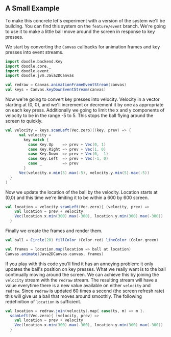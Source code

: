 ## A Small Example

To make this concrete let's experiment with a version of the system we'll be building. You can find this system on the `feature/event` branch. We're going to use it to make a little ball move around the screen in response to key presses.

We start by converting the `Canvas` callbacks for animation frames and key presses into event streams.

```scala
import doodle.backend.Key
import doodle.core._
import doodle.event._
import doodle.jvm.Java2DCanvas

val redraw = Canvas.animationFrameEventStream(canvas)
val keys = Canvas.keyDownEventStream(canvas)
```

Now we're going to convert key presses into velocity. Velocity in a vector starting at (0, 0), and we'll increment or decrement it by one as appropriate on each key press. Additionally we going to limit the x and y components of velocity to be in the range -5 to 5. This stops the ball flying around the screen to quickly. 

```scala
val velocity = keys.scanLeft(Vec.zero)((key, prev) => {
      val velocity = 
        key match {
          case Key.Up    => prev + Vec(0, 1)
          case Key.Right => prev + Vec(1, 0)
          case Key.Down  => prev + Vec(0, -1)
          case Key.Left  => prev + Vec(-1, 0)
          case _         => prev
        }
      Vec(velocity.x.min(5).max(-5), velocity.y.min(5).max(-5))
  }
)
```

Now we update the location of the ball by the velocity. Location starts at (0,0) and this time we're limiting it to be within a 600 by 600 screen.

```scala
val location = velocity.scanLeft(Vec.zero){ (velocity, prev) =>
    val location = prev + velocity
    Vec(location.x.min(300).max(-300), location.y.min(300).max(-300))
  }
```

Finally we create the frames and render them.

```scala
val ball = Circle(20) fillColor (Color.red) lineColor (Color.green)

val frames = location.map(location => ball at location)
Canvas.animate(Java2DCanvas.canvas, frames)
```

If you play with this code you'll find it has an annoying problem: it only updates the ball's position on key presses. What we really want is to the ball continually moving around the screen. We can achieve this by joining the `velocity` stream with the `redraw` stream. The resulting stream will have a value everytime there is a new value available on either `velocity` and `redraw`. Since `redraw` is updated 60 times a second (the screen refresh rate) this will give us a ball that moves around smoothly. The following redefinition of `location` is sufficient.

```scala
val location = redraw.join(velocity).map{ case(ts, m) => m }.
  scanLeft(Vec.zero){ (velocity, prev) =>
    val location = prev + velocity
    Vec(location.x.min(300).max(-300), location.y.min(300).max(-300))
  }
``` 
